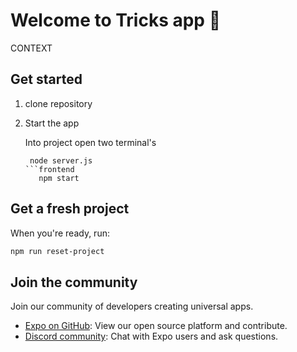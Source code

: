# Welcome to Tricks app 👋

CONTEXT

## Get started

1. clone repository

2. Start the app

   Into project open two terminal's
   
   ```backend
    node server.js
   ```frontend
      npm start

## Get a fresh project

When you're ready, run:

```bash
npm run reset-project
```

## Join the community

Join our community of developers creating universal apps.

- [Expo on GitHub](https://github.com/expo/expo): View our open source platform and contribute.
- [Discord community](https://chat.expo.dev): Chat with Expo users and ask questions.
